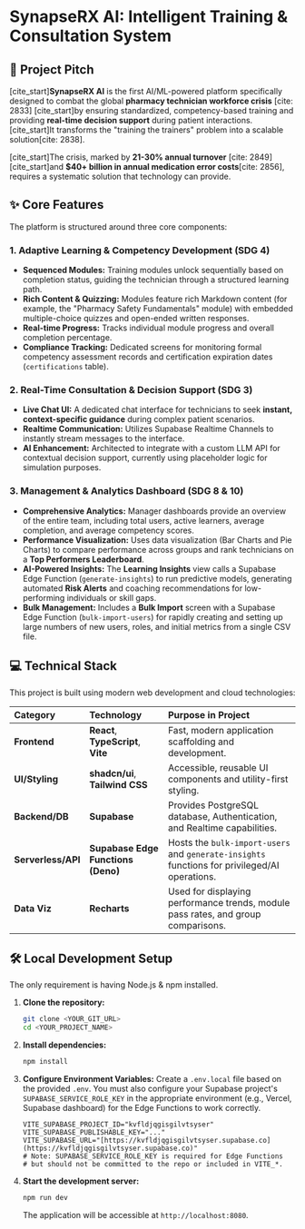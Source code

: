 # SynapseRX AI: Intelligent Training & Consultation System

## 🌟 Project Pitch

[cite_start]**SynapseRX AI** is the first AI/ML-powered platform specifically designed to combat the global **pharmacy technician workforce crisis** [cite: 2833] [cite_start]by ensuring standardized, competency-based training and providing **real-time decision support** during patient interactions. [cite_start]It transforms the "training the trainers" problem into a scalable solution[cite: 2838].

[cite_start]The crisis, marked by **21-30% annual turnover** [cite: 2849] [cite_start]and **$40+ billion in annual medication error costs**[cite: 2856], requires a systematic solution that technology can provide.

## ✨ Core Features

The platform is structured around three core components:

### 1. Adaptive Learning & Competency Development (SDG 4)

* **Sequenced Modules:** Training modules unlock sequentially based on completion status, guiding the technician through a structured learning path.
* **Rich Content & Quizzing:** Modules feature rich Markdown content (for example, the "Pharmacy Safety Fundamentals" module) with embedded multiple-choice quizzes and open-ended written responses.
* **Real-time Progress:** Tracks individual module progress and overall completion percentage.
* **Compliance Tracking:** Dedicated screens for monitoring formal competency assessment records and certification expiration dates (`certifications` table).

### 2. Real-Time Consultation & Decision Support (SDG 3)

* **Live Chat UI:** A dedicated chat interface for technicians to seek **instant, context-specific guidance** during complex patient scenarios.
* **Realtime Communication:** Utilizes Supabase Realtime Channels to instantly stream messages to the interface.
* **AI Enhancement:** Architected to integrate with a custom LLM API for contextual decision support, currently using placeholder logic for simulation purposes.

### 3. Management & Analytics Dashboard (SDG 8 & 10)

* **Comprehensive Analytics:** Manager dashboards provide an overview of the entire team, including total users, active learners, average completion, and average competency scores.
* **Performance Visualization:** Uses data visualization (Bar Charts and Pie Charts) to compare performance across groups and rank technicians on a **Top Performers Leaderboard**.
* **AI-Powered Insights:** The **Learning Insights** view calls a Supabase Edge Function (`generate-insights`) to run predictive models, generating automated **Risk Alerts** and coaching recommendations for low-performing individuals or skill gaps.
* **Bulk Management:** Includes a **Bulk Import** screen with a Supabase Edge Function (`bulk-import-users`) for rapidly creating and setting up large numbers of new users, roles, and initial metrics from a single CSV file.

## 💻 Technical Stack

This project is built using modern web development and cloud technologies:

| Category | Technology | Purpose in Project |
| :--- | :--- | :--- |
| **Frontend** | **React**, **TypeScript**, **Vite** | Fast, modern application scaffolding and development. |
| **UI/Styling** | **shadcn/ui**, **Tailwind CSS** | Accessible, reusable UI components and utility-first styling. |
| **Backend/DB** | **Supabase** | Provides PostgreSQL database, Authentication, and Realtime capabilities. |
| **Serverless/API** | **Supabase Edge Functions (Deno)** | Hosts the `bulk-import-users` and `generate-insights` functions for privileged/AI operations. |
| **Data Viz** | **Recharts** | Used for displaying performance trends, module pass rates, and group comparisons. |

## 🛠️ Local Development Setup

The only requirement is having Node.js & npm installed.

1.  **Clone the repository:**
    ```sh
    git clone <YOUR_GIT_URL>
    cd <YOUR_PROJECT_NAME>
    ```

2.  **Install dependencies:**
    ```sh
    npm install
    ```

3.  **Configure Environment Variables:**
    Create a `.env.local` file based on the provided `.env`. You must also configure your Supabase project's `SUPABASE_SERVICE_ROLE_KEY` in the appropriate environment (e.g., Vercel, Supabase dashboard) for the Edge Functions to work correctly.
    ```env
    VITE_SUPABASE_PROJECT_ID="kvfldjqgisgilvtsyser"
    VITE_SUPABASE_PUBLISHABLE_KEY="..."
    VITE_SUPABASE_URL="[https://kvfldjqgisgilvtsyser.supabase.co](https://kvfldjqgisgilvtsyser.supabase.co)"
    # Note: SUPABASE_SERVICE_ROLE_KEY is required for Edge Functions
    # but should not be committed to the repo or included in VITE_*.
    ```

4.  **Start the development server:**
    ```sh
    npm run dev
    ```
    The application will be accessible at `http://localhost:8080`.
